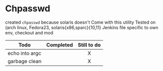 # Chpasswd
created `chpasswd` because solaris doesn't Come with this utility
Tested on (arch linux, Fedora23, solaris{x86,sparc}{10,11}
Jenkins file specific to own env, checkout and mod

| Todo          | Completed | Still to do | 
|---------------|:---------:|:-----------:|
|echo into argc |           |      X      |
|garbage clean  |           |      X      |
